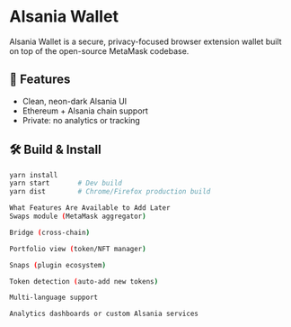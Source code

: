 # Alsania Wallet

Alsania Wallet is a secure, privacy-focused browser extension wallet built on top of the open-source MetaMask codebase.

## 🚀 Features
- Clean, neon-dark Alsania UI
- Ethereum + Alsania chain support
- Private: no analytics or tracking

## 🛠 Build & Install
```bash
yarn install
yarn start       # Dev build
yarn dist        # Chrome/Firefox production build

What Features Are Available to Add Later
Swaps module (MetaMask aggregator)

Bridge (cross-chain)

Portfolio view (token/NFT manager)

Snaps (plugin ecosystem)

Token detection (auto-add new tokens)

Multi-language support

Analytics dashboards or custom Alsania services
